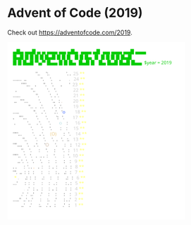 
# Advent of Code (2019)
Check out https://adventofcode.com/2019.

<a href="https://adventofcode.com/2019"><img src="calendar.svg" width="80%" /></a>
               
